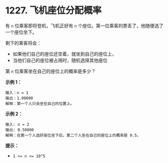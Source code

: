 # 1227. 飞机座位分配概率

有 `n` 位乘客即将登机，飞机正好有 `n` 个座位。第一位乘客的票丢了，他随便选了一个座位坐下。

剩下的乘客将会：

- 如果他们自己的座位还空着，就坐到自己的座位上，
- 当他们自己的座位被占用时，随机选择其他座位

第 `n` 位乘客坐在自己的座位上的概率是多少？

**示例 1：**

```()
输入：n = 1
输出：1.00000
解释：第一个人只会坐在自己的位置上。
```

**示例 2：**

```()
输入: n = 2
输出: 0.50000
解释：在第一个人选好座位坐下后，第二个人坐在自己的座位上的概率是 0.5。
```

**提示：**

- `1 <= n <= 10^5`
